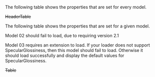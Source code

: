 The following table shows the properties that are set for every model.  

~~HeaderTable~~
 
The following table shows the properties that are set for a given model.  

Model 02 should fail to load, due to requiring version 2.1  

Model 03 requires an extension to load. If your loader does not support  
SpecularGlossiness, then this model should fail to load. Otherwise it  
should load successfully and display the default values for SpecularGlossiness.  

~~Table~~ 
